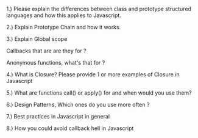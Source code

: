 1.) Please explain the differences between class and prototype structured languages and how this applies to Javascript.

2.) Explain Prototype Chain and how it works.

3.) Explain Global scope

Callbacks that are are they for ?

Anonymous functions, what's that for ?

4.) What is Closure?  Please provide 1 or more examples of Closure in Javascript

5.) What are functions call() or apply() for and when would you use them?

6.) Design Patterns, Which ones do you use more often ?

7.) Best practices in Javascript in general

8.) How you could avoid callback hell in Javascript